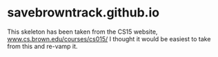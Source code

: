 # savebrowntrack.github.io

This skeleton has been taken from the CS15 website, www.cs.brown.edu/courses/cs015/
I thought it would be easiest to take from this and re-vamp it.
